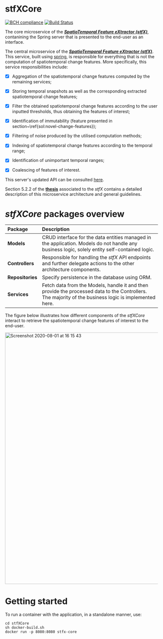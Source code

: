 # stfXCore

[![BCH compliance](https://bettercodehub.com/edge/badge/EdgarACarneiro/stfXCore?branch=master&token=351fd328face954f0ca7cfabd6e380c4dd4b4810)](https://bettercodehub.com/)
[![Build Status](https://travis-ci.com/EdgarACarneiro/stfXCore.svg?token=J52cxsfW92GANe4gUJgy&branch=master)](https://travis-ci.com/EdgarACarneiro/stfXCore)

The core microservice of the [___SpatioTemporal Feature eXtractor (stfX)___](https://github.com/EdgarACarneiro/stfX), contanining the Spring server that is presented to the end-user as an interface.

The central microservice of the [___SpatioTemporal Feature eXtractor (stfX)___](https://github.com/EdgarACarneiro/stfX). This service, built using [spring](https://spring.io), is responsible for everything that is not the computation of spatiotemporal change features. More specifically, this service responsibilities include:
- [x] Aggregation of the spatiotemporal change features computed by the remaining services;
- [x] Storing temporal snapshots as well as the corresponding extracted spatiotemporal change features;
- [x] Filter the obtained spatiotemporal change features according to the user inputted thresholds, thus obtaining the features of interest;
- [x] Identification of immutability (feature presented in section~\ref{sol:novel-change-features});
- [x] Filtering of noise produced by the utilised computation methods;
- [x] Indexing of spatiotemporal change features according to the temporal range;
- [x] Identification of unimportant temporal ranges;
- [x] Coalescing of features of interest.


This server's updated API can be consulted [here](https://app.swaggerhub.com/apis-docs/EdgarACarneiro/thesis/2.1.1).

Section 5.2.2 of the __[thesis](https://github.com/EdgarACarneiro/stfX/blob/master/docs/thesis.pdf)__ associated to the _stfX_ contains a detailed description of this microservice architecture and general guidelines.

# _stfXCore_ packages overview

| __Package__ | __Description__ |
|:-|:-|
| __Models__ | CRUD interface for the data entities managed in the application. Models do not handle any business logic, solely entity self-contained logic. |
| __Controllers__ | Responsible for handling the _stfX_ API endpoints and further delegate actions to the other architecture components. |
| __Repositories__ | Specify persistence in the database using ORM. |
| __Services__ | Fetch data from the Models, handle it and then provide the processed data to the Controllers. The majority of the business logic is implemented here. |

The figure below illustrates how different components of the _stfXCore_ interact to retrieve the spatiotemporal change features of interest to the end-user.

<img width="830" alt="Screenshot 2020-08-01 at 16 15 43" src="https://user-images.githubusercontent.com/22712373/89104591-4cba5080-d412-11ea-8187-4e093caf5b8c.png">

# Getting started

To run a container with the application, in a standalone manner, use:
```shell
cd stfXCore
sh docker-build.sh
docker run -p 8080:8080 stfx-core
```
